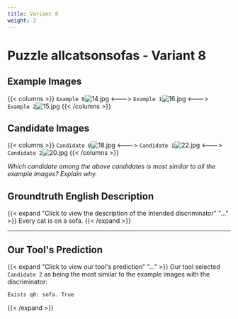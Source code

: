 ```yaml
---
title: Variant 8
weight: 3
---
```


# Puzzle allcatsonsofas - Variant 8

## Example Images
{{< columns >}}
`Example 0`![14.jpg](/natscene_data/images/14.jpg)
<--->
`Example 1`![16.jpg](/natscene_data/images/16.jpg)
<--->
`Example 2`![15.jpg](/natscene_data/images/15.jpg)
{{< /columns >}}

## Candidate Images
{{< columns >}}
`Candidate 0`![18.jpg](/natscene_data/images/18.jpg)
<--->
`Candidate 1`![22.jpg](/natscene_data/images/22.jpg)
<--->
`Candidate 2`![20.jpg](/natscene_data/images/20.jpg)
{{< /columns >}}

*Which candidate among the above candidates is most similar to all the example images? Explain why.*

## Groundtruth English Description

{{< expand "Click to view the description of the intended discriminator" "..." >}}
Every cat is on a sofa.
{{< /expand >}}

---



## Our Tool's Prediction

{{< expand "Click to view our tool's prediction" "..." >}}
Our tool selected `Candidate 2` as being the most similar to the example images with the discriminator:
```plaintext
Exists q0: sofa. True
```
{{< /expand >}}
